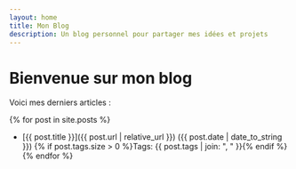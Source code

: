```yaml
---
layout: home
title: Mon Blog
description: Un blog personnel pour partager mes idées et projets
---
```

# Bienvenue sur mon blog

Voici mes derniers articles :

{% for post in site.posts %}
* [{{ post.title }}]({{ post.url | relative_url }}) ({{ post.date | date_to_string }}) {% if post.tags.size > 0 %}Tags: {{ post.tags | join: ", " }}{% endif %}
{% endfor %}
